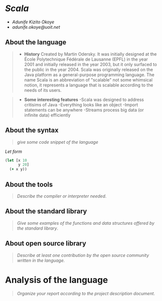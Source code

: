 # _Scala_

- _Adunife Kizito Okoye_
- _adunife.okoye@uoit.net_

## About the language
> - **History** 
>Created by Martin Odersky. It was initially designed at the École Polytechnique Fédérale de Lausanne (EPFL) in the year 2001 and initially released in the year 2003, but it only surfaced to the public in the year 2004. Scala was originally released on the Java platform as a general-purpose programming language. The name Scala is an abbreviation of "scalable" not some whimsical notion, it represents a language that is scalable according to the needs of its users.

> - **Some interesting features**
-Scala was designed to address critisims of Java
-Everything looks like an object
-Import statements can be anywhere
-Streams process big data (or infinite data) efficiently

## About the syntax

> _give some code snippet of the language_

*Let form*

```clojure
(let [x 10
      y 20]
  (+ x y))
```

## About the tools

> _Describe the compiler or interpreter needed_.

## About the standard library

> _Give some examples of the functions and data structures
> offered by the standard library_.

## About open source library

> _Describe at least one contribution by the open source
community written in the language._

# Analysis of the language

> _Organize your report according to the project description
document_.


